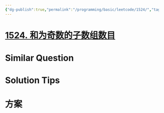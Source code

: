 ```yaml
---
{"dg-publish":true,"permalink":"/programming/basic/leetcode/1524/","tags":["leetcode/hash-table","leetcode/prefix-sum","leetcode/unsolved","leetcode/sub/consecutive"]}
---
```



# [1524. 和为奇数的子数组数目](https://leetcode.cn/problems/number-of-sub-arrays-with-odd-sum/)

# Similar Question

# Solution Tips

# 方案
